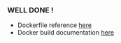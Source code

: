 
<br>

### WELL DONE !

* Dockerfile reference [here](https://docs.docker.com/reference/dockerfile/)
* Docker build documentation [here](https://docs.docker.com/reference/cli/docker/image/build/)

